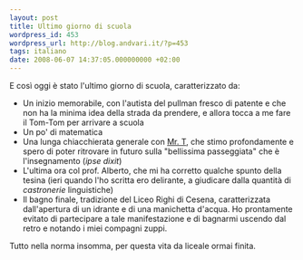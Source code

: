 ```yaml
---
layout: post
title: Ultimo giorno di scuola
wordpress_id: 453
wordpress_url: http://blog.andvari.it/?p=453
tags: italiano
date: 2008-06-07 14:37:05.000000000 +02:00
---
```

E così oggi è stato l'ultimo giorno di scuola, caratterizzato da:
<ul>
	<li>Un inizio memorabile, con l'autista del pullman fresco di patente e che non ha la minima idea della strada da prendere, e allora tocca a me fare il Tom-Tom per arrivare a scuola</li>
	<li>Un po' di matematica</li>
	<li>Una lunga chiacchierata generale con <a href="http://blog.andvari.it/2008/03/11/il-sistema-e-il-professore/">Mr. T</a>, che stimo profondamente e spero di poter ritrovare in futuro sulla "bellissima passeggiata" che è l'insegnamento (<em>ipse dixit</em>)</li>
	<li>L'ultima ora col prof. Alberto, che mi ha corretto qualche spunto della tesina (ieri quando l'ho scritta ero delirante, a giudicare dalla quantità di <em>castronerie</em> linguistiche)</li>
	<li>Il bagno finale, tradizione del Liceo Righi di Cesena, caratterizzata dall'apertura di un idrante e di una manichetta d'acqua. Ho prontamente evitato di partecipare a tale manifestazione e di bagnarmi uscendo dal retro e notando i miei compagni zuppi.</li>
</ul>
Tutto nella norma insomma, per questa vita da liceale ormai finita.
